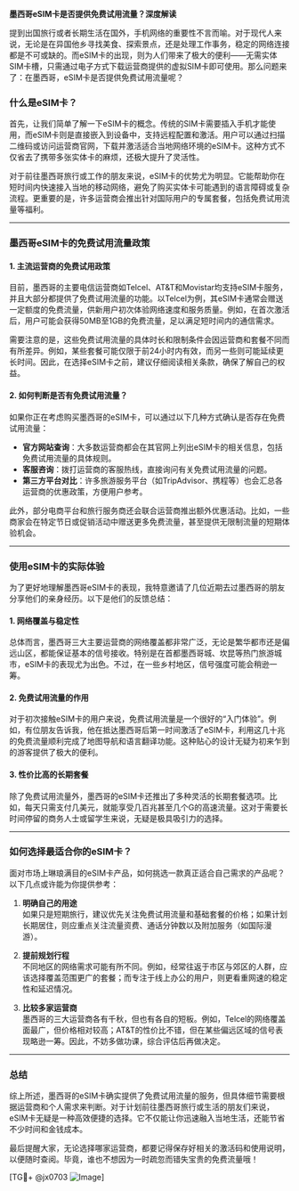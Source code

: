 **墨西哥eSIM卡是否提供免费试用流量？深度解读**

提到出国旅行或者长期生活在国外，手机网络的重要性不言而喻。对于现代人来说，无论是在异国他乡寻找美食、探索景点，还是处理工作事务，稳定的网络连接都是不可或缺的。而eSIM卡的出现，则为人们带来了极大的便利——无需实体SIM卡槽，只需通过电子方式下载运营商提供的虚拟SIM卡即可使用。那么问题来了：在墨西哥，eSIM卡是否提供免费试用流量呢？

### 什么是eSIM卡？
首先，让我们简单了解一下eSIM卡的概念。传统的SIM卡需要插入手机才能使用，而eSIM卡则是直接嵌入到设备中，支持远程配置和激活。用户可以通过扫描二维码或访问运营商官网，下载并激活适合当地网络环境的eSIM卡。这种方式不仅省去了携带多张实体卡的麻烦，还极大提升了灵活性。

对于前往墨西哥旅行或工作的朋友来说，eSIM卡的优势尤为明显。它能帮助你在短时间内快速接入当地的移动网络，避免了购买实体卡可能遇到的语言障碍或复杂流程。更重要的是，许多运营商会推出针对国际用户的专属套餐，包括免费试用流量等福利。

---

### 墨西哥eSIM卡的免费试用流量政策

#### 1. **主流运营商的免费试用政策**
目前，墨西哥的主要电信运营商如Telcel、AT&T和Movistar均支持eSIM卡服务，并且大部分都提供了免费试用流量的功能。以Telcel为例，其eSIM卡通常会赠送一定额度的免费流量，供新用户初次体验网络速度和服务质量。例如，在首次激活后，用户可能会获得50MB至1GB的免费流量，足以满足短时间内的通信需求。

需要注意的是，这些免费试用流量的具体时长和限制条件会因运营商和套餐不同而有所差异。例如，某些套餐可能仅限于前24小时内有效，而另一些则可能延续更长时间。因此，在选择eSIM卡之前，建议仔细阅读相关条款，确保了解自己的权益。

#### 2. **如何判断是否有免费试用流量？**
如果你正在考虑购买墨西哥的eSIM卡，可以通过以下几种方式确认是否存在免费试用流量：

- **官方网站查询**：大多数运营商都会在其官网上列出eSIM卡的相关信息，包括免费试用流量的具体规则。
- **客服咨询**：拨打运营商的客服热线，直接询问有关免费试用流量的问题。
- **第三方平台对比**：许多旅游服务平台（如TripAdvisor、携程等）也会汇总各运营商的优惠政策，方便用户参考。

此外，部分电商平台和旅行服务商还会联合运营商推出额外优惠活动。比如，一些商家会在特定节日或促销活动中赠送更多免费流量，甚至提供无限制流量的短期体验机会。

---

### 使用eSIM卡的实际体验

为了更好地理解墨西哥eSIM卡的表现，我特意邀请了几位近期去过墨西哥的朋友分享他们的亲身经历。以下是他们的反馈总结：

#### 1. **网络覆盖与稳定性**
总体而言，墨西哥三大主要运营商的网络覆盖都非常广泛，无论是繁华都市还是偏远山区，都能保证基本的信号接收。特别是在首都墨西哥城、坎昆等热门旅游城市，eSIM卡的表现尤为出色。不过，在一些乡村地区，信号强度可能会稍逊一筹。

#### 2. **免费试用流量的作用**
对于初次接触eSIM卡的用户来说，免费试用流量是一个很好的“入门体验”。例如，有位朋友告诉我，他在抵达墨西哥后第一时间激活了eSIM卡，利用这几十兆的免费流量顺利完成了地图导航和语言翻译功能。这种贴心的设计无疑为初来乍到的游客提供了极大的便利。

#### 3. **性价比高的长期套餐**
除了免费试用流量外，墨西哥的eSIM卡还推出了多种灵活的长期套餐选项。比如，每天只需支付几美元，就能享受几百兆甚至几个G的高速流量。这对于需要长时间停留的商务人士或留学生来说，无疑是极具吸引力的选择。

---

### 如何选择最适合你的eSIM卡？

面对市场上琳琅满目的eSIM卡产品，如何挑选一款真正适合自己需求的产品呢？以下几点或许能为你提供参考：

1. **明确自己的用途**  
   如果只是短期旅行，建议优先关注免费试用流量和基础套餐的价格；如果计划长期居住，则应重点关注流量资费、通话分钟数以及附加服务（如国际漫游）。

2. **提前规划行程**  
   不同地区的网络需求可能有所不同。例如，经常往返于市区与郊区的人群，应该选择覆盖范围更广的套餐；而专注于线上办公的用户，则更看重网速的稳定性和延迟情况。

3. **比较多家运营商**  
   墨西哥的三大运营商各有千秋，但也有各自的短板。例如，Telcel的网络覆盖面最广，但价格相对较高；AT&T的性价比不错，但在某些偏远区域的信号表现略逊一筹。因此，不妨多做功课，综合评估后再做决定。

---

### 总结

综上所述，墨西哥的eSIM卡确实提供了免费试用流量的服务，但具体细节需要根据运营商和个人需求来判断。对于计划前往墨西哥旅行或生活的朋友们来说，eSIM卡无疑是一种高效便捷的选择。它不仅能让你迅速融入当地生活，还能节省不少时间和金钱成本。

最后提醒大家，无论选择哪家运营商，都要记得保存好相关的激活码和使用说明，以便随时查阅。毕竟，谁也不想因为一时疏忽而错失宝贵的免费流量哦！

[TG💪+ @jx0703 ![Image](https://github.com/user-attachments/assets/dbca1d08-cadb-493c-b0ec-ad6f7a83f270)]